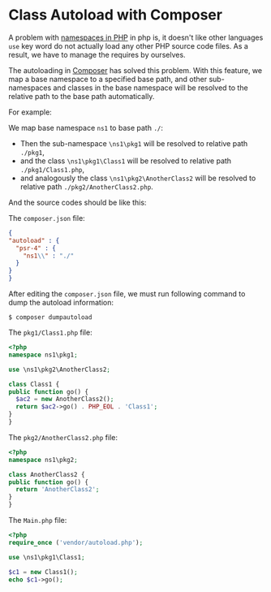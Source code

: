 # Class Autoload with Composer

A problem with [namespaces in PHP](https://github.com/xiGUAwanOU/tech-note/blob/master/programming-languages/php/define-and-use-namespaces.md) in php is, it doesn't like other languages `use` key word do not actually load any other PHP source code files. As a result, we have to manage the requires by ourselves.

The autoloading in [Composer](https://getcomposer.org/doc/01-basic-usage.md#autoloading) has solved this problem. With this feature, we map a base namespace to a specified base path, and other sub-namespaces and classes in the base namespace will be resolved to the relative path to the base path automatically.

For example:

We map base namespace `ns1` to base path `./`:

  * Then the sub-namespace `\ns1\pkg1` will be resolved to relative path `./pkg1`,
  * and the class `\ns1\pkg1\Class1` will be resolved to relative path `./pkg1/Class1.php`,
  * and analogously the class `\ns1\pkg2\AnotherClass2` will be resolved to relative path `./pkg2/AnotherClass2.php`.

And the source codes should be like this:

The `composer.json` file:

  ```json
{
  "autoload" : {
    "psr-4" : {
      "ns1\\" : "./"
    }
  }
}
  ```

After editing the `composer.json` file, we must run following command to dump the autoload information:

  ```console
$ composer dumpautoload
  ```

The `pkg1/Class1.php` file:

  ```php
<?php
namespace ns1\pkg1;

use \ns1\pkg2\AnotherClass2;

class Class1 {
  public function go() {
    $ac2 = new AnotherClass2();
    return $ac2->go() . PHP_EOL . 'Class1';
  }
}
  ```

The `pkg2/AnotherClass2.php` file:

  ```php
<?php
namespace ns1\pkg2;

class AnotherClass2 {
  public function go() {
    return 'AnotherClass2';
  }
}
  ```

The `Main.php` file:

  ```php
<?php
require_once ('vendor/autoload.php');

use \ns1\pkg1\Class1;

$c1 = new Class1();
echo $c1->go();
  ```
